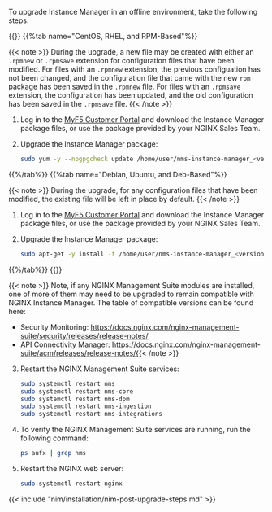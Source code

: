 To upgrade Instance Manager in an offline environment, take the following steps:

{{<tabs name="install_nim_offline">}}
{{%tab name="CentOS, RHEL, and RPM-Based"%}}

{{< note >}}
During the upgrade, a new file may be created with either an `.rpmnew` or `.rpmsave` extension for configuration files that have been modified. For files with an `.rpmnew` extension, the previous configuation has not been changed, and the configuration file that came with the new `rpm` package has been saved in the `.rpmnew` file. For files with an `.rpmsave` extension, the configuration has been updated, and the old configuration has been saved in the `.rpmsave` file.
{{< /note >}}

1. Log in to the [MyF5 Customer Portal](https://account.f5.com/myf5) and download the Instance Manager package files, or use the package provided by your NGINX Sales Team.

2. Upgrade the Instance Manager package:

   ```bash
   sudo yum -y --nogpgcheck update /home/user/nms-instance-manager_<version>.x86_64.rpm
   ```

{{%/tab%}}
{{%tab name="Debian, Ubuntu, and Deb-Based"%}}

{{< note >}}
During the upgrade, for any configuration files that have been modified, the existing file will be left in place by default.
{{< /note >}}

1. Log in to the [MyF5 Customer Portal](https://account.f5.com/myf5) and download the Instance Manager package files, or use the package provided by your NGINX Sales Team.

2. Upgrade the Instance Manager package:

   ```bash
   sudo apt-get -y install -f /home/user/nms-instance-manager_<version>_amd64.deb
   ```

{{%/tab%}}
{{</tabs>}}

{{< note >}}
Note, if any NGINX Management Suite modules are installed, one of more of them may need to be upgraded to remain compatible with NGINX Instance Manager. The table of compatible versions can be found here: 
   * Security Monitoring: https://docs.nginx.com/nginx-management-suite/security/releases/release-notes/
   * API Connectivity Manager: https://docs.nginx.com/nginx-management-suite/acm/releases/release-notes/{{< /note >}}


3. Restart the NGINX Management Suite services:

    ```bash
    sudo systemctl restart nms
    sudo systemctl restart nms-core
    sudo systemctl restart nms-dpm
    sudo systemctl restart nms-ingestion
    sudo systemctl restart nms-integrations
    ```

4. To verify the NGINX Management Suite services are running, run the following command:

   ```bash
   ps aufx | grep nms
   ```

5. Restart the NGINX web server:

   ```bash
   sudo systemctl restart nginx
   ```

{{< include "nim/installation/nim-post-upgrade-steps.md" >}}

<!-- Do not remove. Keep this code at the bottom of the include -->
<!-- DOCS-1048 -->